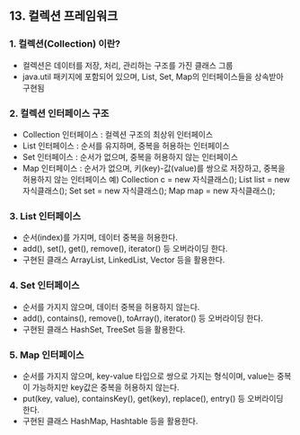 ## 13. 컬렉션 프레임워크

### 1. 컬렉션(Collection) 이란?
- 컬렉션은 데이터를 저장, 처리, 관리하는 구조를 가진 클래스 그룹
- java.util 패키지에 포함되어 있으며, List, Set, Map의 인터페이스들을
  상속받아 구현됨
  
### 2. 컬렉션 인터페이스 구조
- Collection 인터페이스 : 컬렉션 구조의 최상위 인터페이스
- List 인터페이스 : 순서를 유지하며, 중복을 허용하는 인터페이스
- Set 인터페이스 : 순서가 없으며, 중복을 허용하지 않는 인터페이스
- Map 인터페이스 : 순서가 없으며, 키(key)-값(value)를 쌍으로 저장하고, 중복을 허용하지 않는 인터페이스
예)
Collection c = new 자식클래스();
List list = new 자식클래스();
Set set = new 자식클래스();
Map map = new 자식클래스();


### 3. List 인터페이스
- 순서(index)를 가지며, 데이터 중복을 허용한다.
- add(), set(), get(), remove(), iterator() 등 오버라이딩 한다.
- 구현된 클래스 ArrayList, LinkedList, Vector 등을 활용한다.

### 4. Set 인터페이스
- 순서를 가지지 않으며, 데이터 중복을 허용하지 않는다.
- add(), contains(), remove(), toArray(), iterator() 등 오버라이딩 한다.
- 구현된 클래스 HashSet, TreeSet 등을 활용한다.

### 5. Map 인터페이스
- 순서를 가지지 않으며, key-value 타입으로 쌍으로 가지는 형식이며, value는 중복이 가능하지만 key값은 중복을 허용하지 않는다. 
- put(key, value), containsKey(), get(key), replace(), entry() 등 오버라이딩 한다.
- 구현된 클래스 HashMap, Hashtable 등을 활용한다.






















